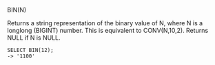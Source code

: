 BIN(N)

Returns a string representation of the binary value of N, where N is a longlong (BIGINT) number. This is equivalent to CONV(N,10,2). Returns NULL if N is NULL.

```
SELECT BIN(12);
-> '1100'
```
